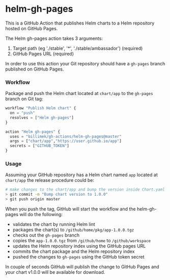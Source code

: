 # helm-gh-pages

This is a GitHub Action that publishes Helm charts to a Helm repository hosted on GitHub Pages.

The Helm gh-pages action takes 3 arguments:
1. Target path (eg './stable', '*', './stable/ambassador') (required)
2. GitHub Pages URL (required)

In order to use this action your Git repository should have a `gh-pages` branch published on GitHub Pages.

### Workflow

Package and push the Helm chart located at `chart/app` to the `gh-pages` branch on Git tag:

```terraform
workflow "Publish Helm chart" {
  on = "push"
  resolves = ["Helm gh-pages"]
}

action "Helm gh-pages" {
  uses = "billimek/gh-actions/helm-gh-pages@master"
  args = ["chart/app","https://user.github.io/app"]
  secrets = ["GITHUB_TOKEN"]
}
```

### Usage

Assuming your GitHub repository has a Helm chart named `app` located at `chart/app` the release procedure could be:

```bash
# make changes to the chart/app and bump the version inside Chart.yaml
> git commit -m "Bump chart version to 1.0.0"
> git push origin master
```

When you push the tag, GitHub will start the workflow and the helm-gh-pages will do the following:

* validates the chart by running Helm lint
* packages the chart(s) to `/github/home/pkg/app-1.0.0.tgz`
* checks out the `gh-pages` branch
* copies the `app-1.0.0.tgz` from `/github/home` to `/github/workspace`
* updates the Helm repository index using the GitHub pages URL
* commits the chart package and the Helm repository index
* pushed the changes to `gh-pages` using the GitHub token secret

In couple of seconds GitHub will publish the change to GitHub Pages and your chart v1.0.0 will be available for download.
